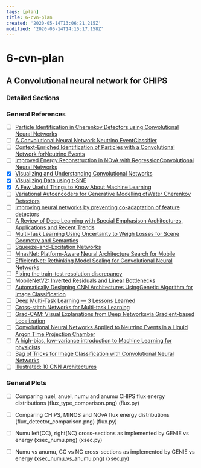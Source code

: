 ```yaml
---
tags: [plan]
title: 6-cvn-plan
created: '2020-05-14T13:06:21.215Z'
modified: '2020-05-14T14:15:17.158Z'
---
```


# 6-cvn-plan

## A Convolutional neural network for CHIPS

### Detailed Sections

### General References

- [ ] [Particle Identification in Cherenkov Detectors using Convolutional Neural Networks](@note/skalgorithm.md)
- [ ] [A Convolutional Neural Network Neutrino EventClassifier](@note/1604.01444.md)
- [ ] [Context-Enriched Identification of Particles with a Convolutional Network forNeutrino Events](@note/1906.00713.md)
- [ ] [Improved Energy Reconstruction in NOvA with RegressionConvolutional Neural Networks](@note/1811.04557.md)
- [x] [Visualizing and Understanding Convolutional Networks](@note/1311.2901.md)
- [x] [Visualizing Data using t-SNE](@note/vandermaaten08a.md)
- [x] [A Few Useful Things to Know About Machine Learning](@note/cacm12.md)
- [ ] [Variational Autoencoders for Generative Modelling ofWater Cherenkov Detectors](@note/1911.02369.md)
- [ ] [Improving neural networks by preventing co-adaptation of feature detectors](@note/1207.0580.md)
- [ ] [A Review of Deep Learning with Special Emphasison Architectures, Applications and Recent Trends](@note/1905.13294.md)
- [ ] [Multi-Task Learning Using Uncertainty to Weigh Losses for Scene Geometry and Semantics](@note/1705.07115.md)
- [ ] [Squeeze-and-Excitation Networks](@note/1709.01507.md)
- [ ] [MnasNet: Platform-Aware Neural Architecture Search for Mobile](@note/1807.11626.md)
- [ ] [EfficientNet: Rethinking Model Scaling for Convolutional Neural Networks](@note/1905.11946.md)
- [ ] [Fixing the train-test resolution discrepancy](@note/1906.06423.md)
- [ ] [MobileNetV2: Inverted Residuals and Linear Bottlenecks](@note/1801.04381.md)
- [ ] [Automatically Designing CNN Architectures UsingGenetic Algorithm for Image Classification](@note/1808.03818.md)
- [ ] [Deep Multi-Task Learning — 3 Lessons Learned](@note/article-01.md)
- [ ] [Cross-stitch Networks for Multi-task Learning](@note/1604.03539.md)
- [ ] [Grad-CAM: Visual Explanations from Deep Networksvia Gradient-based Localization](@note/1610.02391.md)
- [ ] [Convolutional Neural Networks Applied to Neutrino Events in a Liquid Argon Time Projection Chamber](@note/1611.05531.md)
- [ ] [A high-bias, low-variance introduction to Machine Learning for physicists](@note/1803.08823.md)
- [ ] [Bag of Tricks for Image Classification with Convolutional Neural Networks](@note/1812.01187.md)
- [ ] [Illustrated: 10 CNN Architectures](@note/article-02.md)

### General Plots

- [ ] Comparing nuel, anuel, numu and anumu CHIPS flux energy distributions (flux_type_comparison.png) (flux.py)
- [ ] Comparing CHIPS, MINOS and NOvA flux energy distributions (flux_detector_comparison.png) (flux.py)
- [ ] Numu left(CC), right(NC) cross-sections as implemented by GENIE vs energy (xsec_numu.png) (xsec.py)
- [ ] Numu vs anumu, CC vs NC cross-sections as implemented by GENIE vs energy (xsec_numu_vs_anumu.png) (xsec.py)


